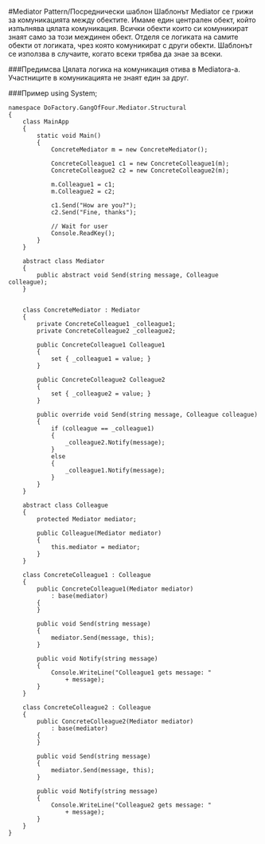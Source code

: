 #Mediator Pattern/Пoсреднически шаблон
Шаблонът Mediator се грижи за комуникацията между обектите. Имаме един централен обект, който изпълнява цялата комуникация. Всички обекти които си комуникират знаят само за този междинен обект. Отделя се логиката на самите обекти от логиката, чрез която комуникират с други обекти. Шаблонът се използва в случаите, когато всеки трябва да знае за всеки.

###Предимсва
Цялата логика на комуникация отива в Mediatora-а.
Участниците в комуникацията не знаят един за друг.

###Пример
	using System;
 
	namespace DoFactory.GangOfFour.Mediator.Structural
	{
  		class MainApp
	  	{
			static void Main()
	    	{
	      		ConcreteMediator m = new ConcreteMediator();
	 
	      		ConcreteColleague1 c1 = new ConcreteColleague1(m);
	      		ConcreteColleague2 c2 = new ConcreteColleague2(m);
	 
	      		m.Colleague1 = c1;
	      		m.Colleague2 = c2;
	 
	      		c1.Send("How are you?");
	  	  		c2.Send("Fine, thanks");
	
	      		// Wait for user
	      		Console.ReadKey();
			}
	  	}
 
		abstract class Mediator
		{
			public abstract void Send(string message, Colleague colleague);
		}

  
	  	class ConcreteMediator : Mediator
	  	{
	    	private ConcreteColleague1 _colleague1;
	    	private ConcreteColleague2 _colleague2;
	 
	    	public ConcreteColleague1 Colleague1
	    	{
	      		set { _colleague1 = value; }
	    	}
	 
	    	public ConcreteColleague2 Colleague2
	    	{
	      		set { _colleague2 = value; }
			}
	 
	    	public override void Send(string message, Colleague colleague)
	    	{
	      		if (colleague == _colleague1)
	      		{
	   				_colleague2.Notify(message);
	      		}
	      		else
	      		{
	        		_colleague1.Notify(message);
	      		}
	    	}
	  	}
  
	  	abstract class Colleague
	  	{
	    	protected Mediator mediator;
	 
	    	public Colleague(Mediator mediator)
	    	{
	      		this.mediator = mediator;
	    	}
	  	}
 
	   	class ConcreteColleague1 : Colleague
	  	{
	    	public ConcreteColleague1(Mediator mediator)
	      		: base(mediator)
	    	{
	    	}
	 
	    	public void Send(string message)
	    	{
	      		mediator.Send(message, this);
	    	}
	 
	    	public void Notify(string message)
	    	{
	      		Console.WriteLine("Colleague1 gets message: "
	        		+ message);
	    	}
	  	}
 
	  	class ConcreteColleague2 : Colleague
	  	{
	    	public ConcreteColleague2(Mediator mediator)
	      		: base(mediator)
	    	{
	    	}
	 
	    	public void Send(string message)
	    	{
	      		mediator.Send(message, this);
	    	}
	 
	    	public void Notify(string message)
	    	{
	      		Console.WriteLine("Colleague2 gets message: "
	        		+ message);
	    	}
	  	}
	}